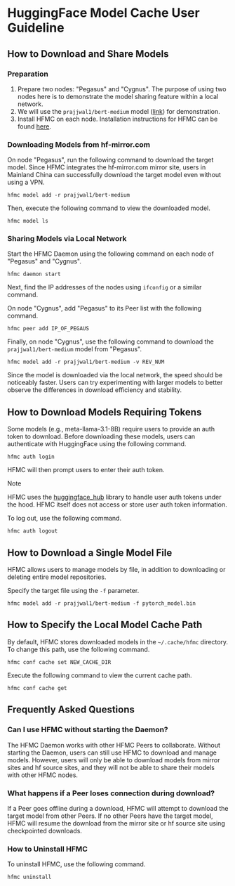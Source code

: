 # HuggingFace Model Cache User Guideline

## How to Download and Share Models

### Preparation

1. Prepare two nodes: "Pegasus" and "Cygnus". The purpose of using two nodes here is to demonstrate the model sharing feature within a local network.
2. We will use the `prajjwal1/bert-medium` model ([link](https://huggingface.co/prajjwal1/bert-medium/tree/main)) for demonstration.
3. Install HFMC on each node. Installation instructions for HFMC can be found [here](/docs/README.en.md#install-hfmc).

### Downloading Models from hf-mirror.com

On node "Pegasus", run the following command to download the target model. Since HFMC integrates the hf-mirror.com mirror site, users in Mainland China can successfully download the target model even without using a VPN.

    hfmc model add -r prajjwal1/bert-medium

Then, execute the following command to view the downloaded model.

    hfmc model ls

### Sharing Models via Local Network

Start the HFMC Daemon using the following command on each node of "Pegasus" and "Cygnus".

    hfmc daemon start

Next, find the IP addresses of the nodes using `ifconfig` or a similar command.

On node "Cygnus", add "Pegasus" to its Peer list with the following command.

    hfmc peer add IP_OF_PEGAUS

Finally, on node "Cygnus", use the following command to download the `prajjwal1/bert-medium` model from "Pegasus".

    hfmc model add -r prajjwal1/bert-medium -v REV_NUM

Since the model is downloaded via the local network, the speed should be noticeably faster. Users can try experimenting with larger models to better observe the differences in download efficiency and stability.

## How to Download Models Requiring Tokens

Some models (e.g., meta-llama-3.1-8B) require users to provide an auth token to download. Before downloading these models, users can authenticate with HuggingFace using the following command.

    hfmc auth login

HFMC will then prompt users to enter their auth token.

> [!NOTE]
>
> HFMC uses the [huggingface_hub](https://github.com/huggingface/huggingface_hub) library to handle user auth tokens under the hood. HFMC itself does not access or store user auth token information.

To log out, use the following command.

    hfmc auth logout

## How to Download a Single Model File

HFMC allows users to manage models by file, in addition to downloading or deleting entire model repositories.

Specify the target file using the `-f` parameter.

    hfmc model add -r prajjwal1/bert-medium -f pytorch_model.bin

## How to Specify the Local Model Cache Path

By default, HFMC stores downloaded models in the `~/.cache/hfmc` directory. To change this path, use the following command.

    hfmc conf cache set NEW_CACHE_DIR

Execute the following command to view the current cache path.

    hfmc conf cache get

## Frequently Asked Questions

### Can I use HFMC without starting the Daemon?

The HFMC Daemon works with other HFMC Peers to collaborate. Without starting the Daemon, users can still use HFMC to download and manage models. However, users will only be able to download models from mirror sites and hf source sites, and they will not be able to share their models with other HFMC nodes.

### What happens if a Peer loses connection during download?

If a Peer goes offline during a download, HFMC will attempt to download the target model from other Peers. If no other Peers have the target model, HFMC will resume the download from the mirror site or hf source site using checkpointed downloads.

### How to Uninstall HFMC

To uninstall HFMC, use the following command.

    hfmc uninstall
